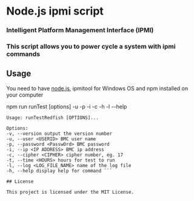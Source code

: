 # Node.js ipmi script

### Intelligent Platform Management Interface (IPMI)

### This script allows you to power cycle a system with ipmi commands

## Usage

You need to have [node.js](https://nodejs.org/en/), ipmitool for Windows OS and npm installed on your computer

npm run runTest [options] -u <username> -p <password> -i <bmc ip address> -c <cipher> -h <hours> -l <log file> --help <display help for command>

````$ node runTestRedfish.js -h
Usage: runTestRedfish [OPTIONS]...

Options:
-v, --version output the version number
-u, --user <USERID> BMC user name
-p, --password <PasswOrd> BMC password
-i, --ip <IP ADDRESS> BMC ip address
-c, --cipher <CIPHER> cipher number, eg. 17
-t, --time <HOURS> hours for test to run
-l, --log <LOG_FILE_NAME> name of the log file
-h, --help display help for command ```

## License

This project is licensed under the MIT License.
````
